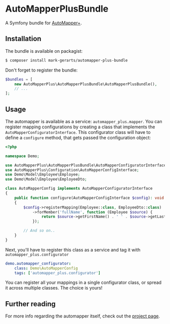 # AutoMapperPlusBundle

A Symfony bundle for [AutoMapper+](https://www.github.com/mark-gerarts/automapper-plus).

## Installation

The bundle is available on packagist:

```bash
$ composer install mark-gerarts/automapper-plus-bundle
```

Don't forget to register the bundle:

```php
$bundles = [
    new AutoMapperPlus\AutoMapperPlusBundle\AutoMapperPlusBundle(),
    // ...
];
```

## Usage

The automapper is available as a service: `automapper_plus.mapper`. You can
register mapping configurations by creating a class that implements the
`AutoMapperConfiguratorInterface`. This configurator class will have to define
a `configure` method, that gets passed the configuration object:

```php
<?php

namespace Demo;

use AutoMapperPlus\AutoMapperPlusBundle\AutoMapperConfiguratorInterface;
use AutoMapperPlus\Configuration\AutoMapperConfigInterface;
use Demo\Model\Employee\Employee;
use Demo\Model\Employee\EmployeeDto;

class AutoMapperConfig implements AutoMapperConfiguratorInterface
{
    public function configure(AutoMapperConfigInterface $config): void
    {
        $config->registerMapping(Employee::class, EmployeeDto::class)
            ->forMember('fullName', function (Employee $source) {
                return $source->getFirstName() . ' ' . $source->getLastName();
            });

        // And so on..
    }
}
```

Next, you'll have to register this class as a service and tag it with
`automapper_plus.configurator`

```yaml
demo.automapper_configurator:
    class: Demo\AutoMapperConfig
    tags: ['automapper_plus.configurator']

```

You can register all your mappings in a single configurator class, or spread it
across multiple classes. The choice is yours!

## Further reading
For more info regarding the automapper itself, check out the
[project page](https://www.github.com/mark-gerarts/automapper-plus).
